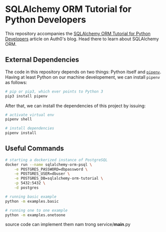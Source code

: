 # SQLAlchemy ORM Tutorial for Python Developers

This repository accompanies the [SQLAlchemy ORM Tutorial for Python Developers](https://auth0.com/blog/sqlalchemy-orm-tutorial-for-python-developers)
article on Auth0's blog. Head there to learn about SQLAlchemy ORM.

## External Dependencies

The code in this repository depends on two things: Python itself and [`pipenv`](https://github.com/kennethreitz/pipenv).
Having at least Python on our machine developement, we can install `pipenv` as follows:

```bash
# pip or pip3, which ever points to Python 3
pip3 install pipenv
```

After that, we can install the dependencies of this project by issuing:

```bash
# activate virtual env
pipenv shell

# install dependencies
pipenv install
```

## Useful Commands

```bash
# starting a dockerized instance of PostgreSQL
docker run --name sqlalchemy-orm-psql \
    -e POSTGRES_PASSWORD=dbpassword \
    -e POSTGRES_USER=dbuser \
    -e POSTGRES_DB=sqlalchemy-orm-tutorial \
    -p 5432:5432 \
    -d postgres

# running basic example
python -m examples.basic

# running one to one example
python -m examples.onetoone
```

source code can implement them nam trong service/__main__.py